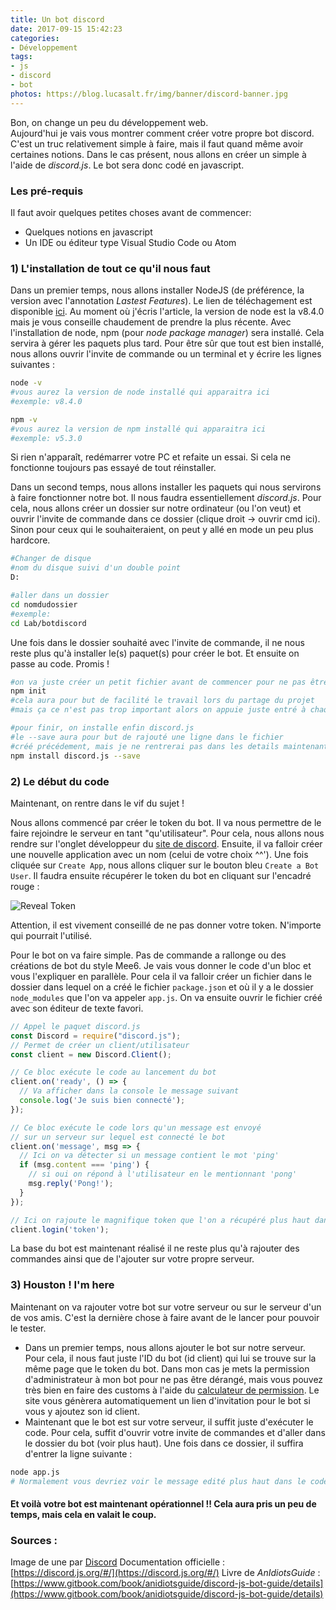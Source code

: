 ```yaml
---
title: Un bot discord
date: 2017-09-15 15:42:23
categories:
- Développement
tags:
- js
- discord
- bot
photos: https://blog.lucasalt.fr/img/banner/discord-banner.jpg
---
```


Bon, on change un peu du développement web.<br>
Aujourd'hui je vais vous montrer comment créer votre propre bot discord. C'est un truc relativement simple à faire, mais il faut quand même avoir certaines notions. Dans le cas présent, nous allons en créer un simple à l'aide de _discord.js_. Le bot sera donc codé en javascript.

### Les pré-requis

Il faut avoir quelques petites choses avant de commencer:
* Quelques notions en javascript
* Un IDE ou éditeur type Visual Studio Code ou Atom

### 1) L'installation de tout ce qu'il nous faut

Dans un premier temps, nous allons installer NodeJS (de préférence, la version avec l'annotation _Lastest Features_). Le lien de téléchagement est disponible [ici](https://nodejs.org). Au moment où j'écris l'article, la version de node est la v8.4.0 mais je vous conseille chaudement de prendre la plus récente. Avec l'installation de node, npm (pour _node package manager_) sera installé. Cela servira à gérer les paquets plus tard. Pour être sûr que tout est bien installé, nous allons ouvrir l'invite de commande ou un terminal et y écrire les lignes suivantes :

```bash
node -v
#vous aurez la version de node installé qui apparaitra ici
#exemple: v8.4.0

npm -v
#vous aurez la version de npm installé qui apparaitra ici
#exemple: v5.3.0
```
Si rien n'apparaît, redémarrer votre PC et refaite un essai. Si cela ne fonctionne toujours pas essayé de tout réinstaller.

Dans un second temps, nous allons installer les paquets qui nous servirons à faire fonctionner notre bot. Il nous faudra essentiellement _discord.js_. Pour cela, nous allons créer un dossier sur notre ordinateur (ou l'on veut) et ouvrir l'invite de commande dans ce dossier (clique droit -> ouvrir cmd ici). Sinon pour ceux qui le souhaiteraient, on peut y allé en mode un peu plus hardcore.

```bash
#Changer de disque
#nom du disque suivi d'un double point
D:

#aller dans un dossier
cd nomdudossier
#exemple:
cd Lab/botdiscord
```

Une fois dans le dossier souhaité avec l'invite de commande, il ne nous reste plus qu'à installer le(s) paquet(s) pour créer le bot. Et ensuite on passe au code. Promis !

```bash
#on va juste créer un petit fichier avant de commencer pour ne pas être embêté par la suite
npm init
#cela aura pour but de facilité le travail lors du partage du projet
#mais ça ce n'est pas trop important alors on appuie juste entré à chaque ligne jusqu'au bout

#pour finir, on installe enfin discord.js
#le --save aura pour but de rajouté une ligne dans le fichier
#créé précédement, mais je ne rentrerai pas dans les details maintenant
npm install discord.js --save
```

### 2) Le début du code

Maintenant, on rentre dans le vif du sujet !

Nous allons commencé par créer le token du bot. Il va nous permettre de le faire rejoindre le serveur en tant "qu'utilisateur". Pour cela, nous allons nous rendre sur l'onglet développeur du [site de discord](https://discordapp.com/developers/applications/me). Ensuite, il va falloir créer une nouvelle application avec un nom (celui de votre choix ^^'). Une fois cliquée sur `Create App`, nous allons cliquer sur le bouton bleu `Create a Bot User`. Il faudra ensuite récupérer le token du bot en cliquant sur l'encadré rouge :

![Reveal Token](https://blog.lucasalt.fr/img/articles/createToken.png)

Attention, il est vivement conseillé de ne pas donner votre token. N'importe qui pourrait l'utilisé.

Pour le bot on va faire simple. Pas de commande a rallonge ou des créations de bot du style Mee6. Je vais vous donner le code d'un bloc et vous l'expliquer en parallèle. Pour cela il va falloir créer un fichier dans le dossier dans lequel on a créé le fichier `package.json` et où il y a le dossier `node_modules` que l'on va appeler `app.js`. On va ensuite ouvrir le fichier créé avec son éditeur de texte favori.

```js
// Appel le paquet discord.js
const Discord = require("discord.js");
// Permet de créer un client/utilisateur
const client = new Discord.Client();

// Ce bloc exécute le code au lancement du bot
client.on('ready', () => {
  // Va afficher dans la console le message suivant
  console.log('Je suis bien connecté');
});

// Ce bloc exécute le code lors qu'un message est envoyé
// sur un serveur sur lequel est connecté le bot
client.on('message', msg => {
  // Ici on va détecter si un message contient le mot 'ping'
  if (msg.content === 'ping') {
    // si oui on répond à l'utilisateur en le mentionnant 'pong'
    msg.reply('Pong!');
  }
});

// Ici on rajoute le magnifique token que l'on a récupéré plus haut dans l'article
client.login('token');
```

La base du bot est maintenant réalisé il ne reste plus qu'à rajouter des commandes ainsi que de l'ajouter sur votre propre serveur.

### 3) Houston ! I'm here

Maintenant on va rajouter votre bot sur votre serveur ou sur le serveur d'un de vos amis. C'est la dernière chose à faire avant de le lancer pour pouvoir le tester.

* Dans un premier temps, nous allons ajouter le bot sur notre serveur. Pour cela, il nous faut juste l'ID du bot (id client) qui lui se trouve sur la même page que le token du bot. Dans mon cas je mets la permission d'administrateur à mon bot pour ne pas être dérangé, mais vous pouvez très bien en faire des customs à l'aide du [calculateur de permission](https://discordapi.com/permissions.html). Le site vous génèrera automatiquement un lien d'invitation pour le bot si vous y ajoutez son id client.
* Maintenant que le bot est sur votre serveur, il suffit juste d'exécuter le code. Pour cela, suffit d'ouvrir votre invite de commandes et d'aller dans le dossier du bot (voir plus haut). Une fois dans ce dossier, il suffira d'entrer la ligne suivante :

```bash
node app.js
# Normalement vous devriez voir le message edité plus haut dans le code
```

#### Et voilà votre bot est maintenant opérationnel !! Cela aura pris un peu de temps, mais cela en valait le coup.

### Sources :
Image de une par [Discord](https://discordapp.com/)
Documentation officielle : [https://discord.js.org/#/](https://discord.js.org/#/)
Livre de _AnIdiotsGuide_ : [https://www.gitbook.com/book/anidiotsguide/discord-js-bot-guide/details](https://www.gitbook.com/book/anidiotsguide/discord-js-bot-guide/details)